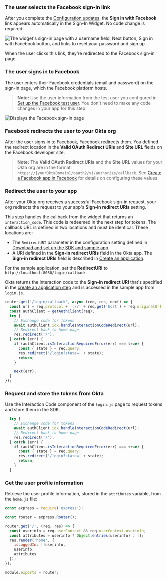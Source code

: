 ### The user selects the Facebook sign-in link

After you complete the [Configuration updates](#configuration-updates), the **Sign in with Facebook** link appears automatically in the Sign-In Widget. No code change is required.

<div class="half wireframe-border">

![The widget's sign-in page with a username field, Next button, Sign in with Facebook button, and links to reset your password and sign up](/img/wireframes/widget-sign-in-form-username-only-sign-up-forgot-your-password-facebook-links.png)

<!--
Source image: https://www.figma.com/file/YH5Zhzp66kGCglrXQUag2E/%F0%9F%93%8A-Updated-Diagrams-for-Dev-Docs?type=design&node-id=4662-25341&mode=design&t=mABNx7Cm2rdSOFyx-11 widget-sign-in-form-username-only-sign-up-forgot-your-password-facebook-links
 -->

</div>

When the user clicks this link, they're redirected to the Facebook sign-in page.

### The user signs in to Facebook

The user enters their Facebook credentials (email and password) on the sign-in page, which the Facebook platform hosts.

> **Note:** Use the user information from the test user you configured in [Set up the Facebook test user](/docs/guides/oie-embedded-common-org-setup/nodejs/main/#_2-set-up-the-facebook-test-user). You don't need to make any code changes in your app for this step.

<div class="half border">

![Displays the Facebook sign-in page](/img/oie-embedded-sdk/oie-embedded-sdk-use-case-social-sign-in-fb-login.png)

</div>

### Facebook redirects the user to your Okta org

After the user signs in to Facebook, Facebook redirects them. You defined the redirect location in the **Valid OAuth Redirect URIs** and **Site URL** fields on the Facebook developer site.

> **Note:** The **Valid OAuth Redirect URIs** and the **Site URL** values for your Okta org are in the format: `https://{yourOktaDomain}/oauth2/v1/authorize/callback`. See [Create a Facebook app in Facebook](/docs/guides/oie-embedded-common-org-setup/nodejs/main/create-a-facebook-app-in-facebook) for details on configuring these values.

### Redirect the user to your app

After your Okta org receives a successful Facebook sign-in request, your org redirects the request to your app's **Sign-in redirect URIs** setting.

This step handles the callback from the widget that returns an `interaction_code`. This code is redeemed in the next step for tokens. The callback URL is defined in two locations and must be identical. These locations are:

* The `RedirectURI` parameter in the configuration setting defined in [Download and set up the SDK and sample app](/docs/guides/oie-embedded-common-download-setup-app/nodejs/main/).
* A URI defined in the **Sign-in redirect URIs** field in the Okta app. The **Sign-in redirect URIs** field is described in [Create an application](/docs/guides/oie-embedded-common-org-setup/nodejs/main/#create-an-application).

For the sample application, set the **RedirectURI** to `http://localhost:8080/login/callback`

Okta returns the interaction code to the **Sign-in redirect URI** that's specified in the [create an application step](/docs/guides/oie-embedded-common-org-setup/nodejs/main/#create-an-application) and is accessed in the sample app from `login.js`.

```JavaScript
router.get('/login/callback', async (req, res, next) => {
  const url = req.protocol + '://' + req.get('host') + req.originalUrl;
  const authClient = getAuthClient(req);
  try {
    // Exchange code for tokens
    await authClient.idx.handleInteractionCodeRedirect(url);
    // Redirect back to home page
    res.redirect('/');
  } catch (err) {
    if (authClient.isInteractionRequiredError(err) === true) {
      const { state } = req.query;
      res.redirect('/login?state=' + state);
      return;
    }

    next(err);
  }
});
```

### Request and store the tokens from Okta

Use the Interaction Code component of the `login.js` page to request tokens and store them in the SDK.

```JavaScript
  try {
    // Exchange code for tokens
    await authClient.idx.handleInteractionCodeRedirect(url);
    // Redirect back to home page
    res.redirect('/');
  } catch (err) {
    if (authClient.isInteractionRequiredError(err) === true) {
      const { state } = req.query;
      res.redirect('/login?state=' + state);
      return;
    }
  }
```

### Get the user profile information

Retrieve the user profile information, stored in the `attributes` variable, from the `home.js` file:

```JavaScript
const express = require('express');

const router = express.Router();

router.get('/', (req, res) => {
  const userinfo = req.userContext && req.userContext.userinfo;
  const attributes = userinfo ? Object.entries(userinfo) : [];
  res.render('home', {
    isLoggedIn: !!userinfo,
    userinfo,
    attributes
  });
});

module.exports = router;
```

